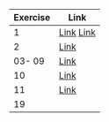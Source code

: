 |Exercise     | Link                                  |
|-------------|---------------------------------------|
| 1           |[Link](https://tej-mahender.github.io/DN4.0-Upskilling/Module-01Bootstrap/01/1.1.index.html) [Link](https://tej-mahender.github.io/DN4.0-Upskilling/Module-01Bootstrap/01/1.2/1.2.index.html)|
| 2           |[Link](https://tej-mahender.github.io/DN4.0-Upskilling/Module-01Bootstrap/02/index.html)|
| 03- 09      |[Link](https://tej-mahender.github.io/DN4.0-Upskilling/Module-01Bootstrap/03-09/index.html)|
| 10          |[Link](https://tej-mahender.github.io/DN4.0-Upskilling/Module-01Bootstrap/10/index.html)|
| 11          |[Link](https://tej-mahender.github.io/DN4.0-Upskilling/Module-01Bootstrap/11-18/index.html)|
| 19          |   |

